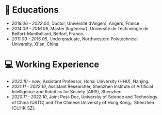 
# 📖 Educations
- *2019.06 - 2022.04*, Doctor, Université d'Angers, Angers, France.
- *2014.09 - 2016.06*, Master (Ingénieur), Université de Technologie de Belfort-Montbéliard, Belfort, France.
- *2011.09 - 2015.06*, Undergraduate, Northwestern Polytechnical University, Xi'an, China.

# 💻 Working Experience
- *2022.10 - now*,     Assistant Professor, Hohai University (HHU), Nanjing.
- *2021.11 - 2022.10*, Assistant Researcher, Shenzhen Institute of Artificial Intelligence and Robotics for Society (AIRS), Shenzhen.
- *2020.11 - 2022.10*, Joint Post-Doc, University of Science and Technology of China (USTC) and The Chinese University of Hong Kong，Shenzhen (CUHK-SZ).

<!--
# 💬 Invited Talks
- *2022.02*, Hosted MLNLP seminar \| [\[Video\]](https://www.bilibili.com/video/BV1wF411x7qh)
- *2021.06*, Audio & Speech Synthesis, Huawei internal talk
- *2021.03*, Non-autoregressive Speech Synthesis, PaperWeekly & biendata \| [\[video\]](https://www.bilibili.com/video/BV1uf4y1t7Hr/)
- *2020.12*, Non-autoregressive Speech Synthesis, Huawei Noah's Ark Lab internal talk

# 💻 Internships
- *2021.06 - 2021.09*, Alibaba, Hangzhou.
- *2019.05 - 2020.02*, [EnjoyMusic](https://enjoymusic.ai/), Hangzhou.
- *2019.02 - 2019.05*, [YiWise](https://www.yiwise.com/), Hangzhou.
- *2018.08 - 2019.02*, [MSRA, machine learning Group](https://www.microsoft.com/en-us/research/group/machine-learning-research-group/), Beijing.
- *2018.01 - 2018.06*, [NetEase, AI department](https://hr.163.com/zc/12-ai/index.html), Hangzhou.
- *2017.08 - 2018.12*, DashBase (acquired by [Cisco](https://blogs.cisco.com/news/349511)), Hangzhou.
-->
